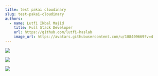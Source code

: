 ```yaml
---
title: test pakai cloudinary
slug: test-pakai-cloudinary
authors:
  - name: Lutfi Ikbal Majid
    title: Full Stack Developer
    url: https://github.com/lutfi-haslab
    image_url: https://avatars.githubusercontent.com/u/108409669?v=4
---
```

![](https://res.cloudinary.com/haslab/image/upload/v1648428907/iot.jpg)

![](https://res.cloudinary.com/haslab/image/upload/v1627049532/samples/ecommerce/leather-bag-gray.jpg)

![](https://res.cloudinary.com/haslab/image/upload/v1655189562/demo-qr_i6zq2s.jpg)
